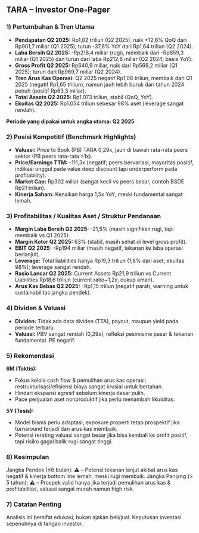 ## TARA – Investor One-Pager

### 1) Pertumbuhan & Tren Utama
- **Pendapatan Q2 2025:** Rp1,02 triliun (Q2 2025), naik +12,6% QoQ dari Rp901,7 miliar (Q1 2025), turun -37,6% YoY dari Rp1,64 triliun (Q2 2024).
- **Laba Bersih Q2 2025:** -Rp218,4 miliar (rugi), membaik dari -Rp859,3 miliar (Q1 2025) dan turun dari laba Rp212,6 miliar (Q2 2024; basis YoY).
- **Gross Profit Q2 2025:** Rp640,9 miliar, naik dari Rp569,2 miliar (Q1 2025); turun dari Rp969,7 miliar (Q2 2024).
- **Tren Arus Kas Operasi:** Q2 2025 negatif Rp1,08 triliun, membaik dari Q1 2025 (negatif Rp1,65 triliun), namun jauh lebih buruk dari tahun 2024 penuh (positif Rp63,3 miliar).
- **Total Assets Q2 2025:** Rp1.073 triliun, stabil (QoQ, YoY).
- **Ekuitas Q2 2025:** Rp1.054 triliun sebesar 98% aset (leverage sangat rendah).
  
**Periode yang dipakai untuk angka utama: Q2 2025**

### 2) Posisi Kompetitif (Benchmark Highlights)
- **Valuasi:** Price to Book (PB) TARA 0,29x, jauh di bawah rata-rata peers sektor (PB peers rata-rata >1x).
- **Price/Earnings TTM:** -111,3x (negatif; peers bervariasi, mayoritas positif, indikasi unggul pada value deep discount tapi underperform pada profitability).
- **Market Cap:** Rp302 miliar (sangat kecil vs peers besar, contoh BSDE Rp21 triliun).
- **Kinerja Saham:** Kenaikan harga 1,5x YoY, meski fundamental sangat lemah.

### 3) Profitabilitas / Kualitas Aset / Struktur Pendanaan
- **Margin Laba Bersih Q2 2025:** -21,5% (masih signifikan rugi, tapi membaik vs Q1 2025).
- **Margin Kotor Q2 2025:** 63% (stabil, masih sehat di level gross profit).
- **EBIT Q2 2025:** -Rp194 miliar (masih negatif, tekanan ke laba operasi berlanjut).
- **Leverage:** Total liabilities hanya Rp19,3 triliun (1,8% dari aset, ekuitas 98%); leverage sangat rendah.
- **Rasio Lancar Q2 2025:** Current Assets Rp21,9 triliun vs Current Liabilities Rp18,6 triliun (current ratio~1,2x, cukup aman).
- **Arus Kas Bebas Q2 2025:** -Rp1,15 triliun (negatif parah, warning untuk sustainabilitas jangka pendek).

### 4) Dividen & Valuasi
- **Dividen:** Tidak ada data dividen (TTA), payout, maupun yield pada periode terbaru.
- **Valuasi:** PBV sangat rendah (0,29x), refleksi pesimisme pasar & tekanan fundamental. PE negatif.

### 5) Rekomendasi
**6M (Taktis):**  
- Fokus kelola cash flow & pemulihan arus kas operasi; restrukturisasi/efisiensi biaya sangat krusial untuk bertahan.
- Hindari ekspansi agresif sebelum kinerja dasar pulih.
- Pace penjualan aset nonproduktif jika perlu menambah likuiditas.

**5Y (Tesis):**  
- Model bisnis perlu adaptasi; exposure properti tetap prospektif jika turnaround terjadi dan arus kas membaik.
- Potensi rerating valuasi sangat besar jika bisa kembali ke profit positif, tapi risiko gagal balik rugi sangat tinggi.

### 6) Kesimpulan
Jangka Pendek (≤6 bulan): ⚠️ – Potensi tekanan lanjut akibat arus kas negatif & kinerja bottom line lemah, meski rugi membaik.
Jangka Panjang (> 5 tahun): ⚠️ – Prospek valid hanya jika terjadi pemulihan arus kas & profitabilitas, valuasi sangat murah namun high risk.

### 7) Catatan Penting
Analisis ini bersifat edukasi, bukan ajakan beli/jual. Keputusan investasi sepenuhnya di tangan investor.